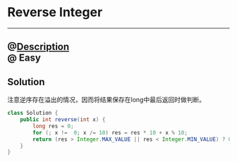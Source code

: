 # Reverse Integer
---------------
@[Description](https://leetcode.com/problems/reverse-integer/)  
@ Easy
---------------
## Solution
注意逆序存在溢出的情况，因而将结果保存在long中最后返回时做判断。
```java
class Solution {
    public int reverse(int x) {
        long res = 0;
        for (; x !=  0; x /= 10) res = res * 10 + x % 10;
        return (res > Integer.MAX_VALUE || res < Integer.MIN_VALUE) ? 0 : (int)res;
    }
}
```